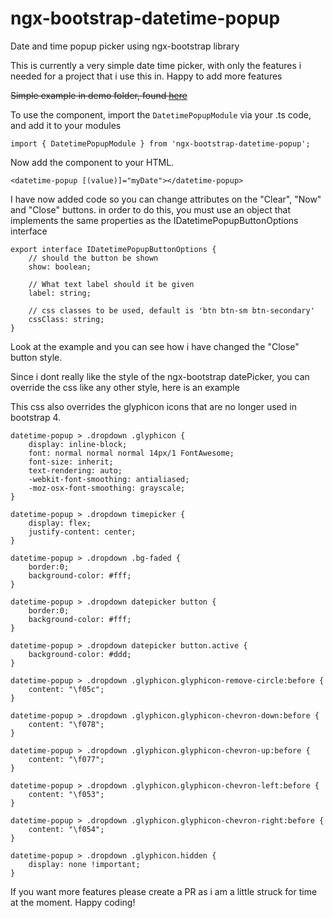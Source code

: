 # ngx-bootstrap-datetime-popup
Date and time popup picker using ngx-bootstrap library

This is currently a very simple date time picker, with only the features i needed for a project that i use this in.  Happy to add more features

~~Simple example in demo folder, found [here](https://rawgit.com/Gillardo/ngx-bootstrap-datetime-popup/master/playground/index.html)~~

To use the component, import the `DatetimePopupModule` via your .ts code, and add it to your modules

```
import { DatetimePopupModule } from 'ngx-bootstrap-datetime-popup';
```

Now add the component to your HTML.

```
<datetime-popup [(value)]="myDate"></datetime-popup>
```

I have now added code so you can change attributes on the "Clear", "Now" and "Close" buttons.  in order to do this, you must use an object that implements the same properties as the IDatetimePopupButtonOptions interface

```
export interface IDatetimePopupButtonOptions {
    // should the button be shown
    show: boolean;

    // What text label should it be given
    label: string;

    // css classes to be used, default is 'btn btn-sm btn-secondary'
    cssClass: string;
}
```

Look at the example and you can see how i have changed the "Close" button style.

Since i dont really like the style of the ngx-bootstrap datePicker, you can override the css like any other style, here is an example

This css also overrides the glyphicon icons that are no longer used in bootstrap 4.

```
datetime-popup > .dropdown .glyphicon {
    display: inline-block;
    font: normal normal normal 14px/1 FontAwesome;
    font-size: inherit;
    text-rendering: auto;
    -webkit-font-smoothing: antialiased;
    -moz-osx-font-smoothing: grayscale;
}

datetime-popup > .dropdown timepicker {
    display: flex;
    justify-content: center;
}

datetime-popup > .dropdown .bg-faded {
    border:0;
    background-color: #fff;
}

datetime-popup > .dropdown datepicker button {
    border:0;
    background-color: #fff;
}

datetime-popup > .dropdown datepicker button.active {
    background-color: #ddd;
}

datetime-popup > .dropdown .glyphicon.glyphicon-remove-circle:before {
    content: "\f05c";
}

datetime-popup > .dropdown .glyphicon.glyphicon-chevron-down:before {
    content: "\f078";
}

datetime-popup > .dropdown .glyphicon.glyphicon-chevron-up:before {
    content: "\f077";
}

datetime-popup > .dropdown .glyphicon.glyphicon-chevron-left:before {
    content: "\f053";
}

datetime-popup > .dropdown .glyphicon.glyphicon-chevron-right:before {
    content: "\f054";
}

datetime-popup > .dropdown .glyphicon.hidden {
    display: none !important;
}
```

If you want more features please create a PR as i am a little struck for time at the moment.  Happy coding!
